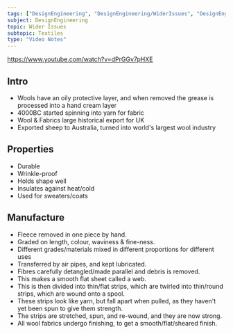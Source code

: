 ```yaml
---
tags: ["DesignEngineering", "DesignEngineering/WiderIssues", "DesignEngineering/WiderIssues/Polymers", "DesignEngineering/Materials/Textiles", "DesignEngineering/HowItsMade"]
subject: DesignEngineering
topic: Wider Issues
subtopic: Textiles
type: "Video Notes"
---
```

https://www.youtube.com/watch?v=dPrGGv7pHXE

## Intro
 - Wools have an oily protective layer, and when removed the grease is processed into a hand cream layer
 - 4000BC started spinning into yarn for fabric
 - Wool & Fabrics large historical export for UK
 - Exported sheep to Australia, turned into world's largest wool industry 

## Properties
 - Durable
 - Wrinkle-proof
 - Holds shape well
 - Insulates against heat/cold
 - Used for sweaters/coats

## Manufacture
 - Fleece removed in one piece by hand.
 - Graded on length, colour, waviness & fine-ness.
 - Different grades/materials mixed in different proportions for different uses
 - Transferred by air pipes, and kept lubricated.
 - Fibres carefully detangled/made parallel and debris is removed.
 - This makes a smooth flat sheet called a web.
 - This is then divided into thin/flat strips, which are twirled into thin/round strips, which are wound onto a spool.
 - These strips look like yarn, but fall apart when pulled, as they haven't yet been spun to give them strength.
 - The strips are stretched, spun, and re-wound, and they are now strong.
 - All wool fabrics undergo finishing, to get a smooth/flat/sheared finish.